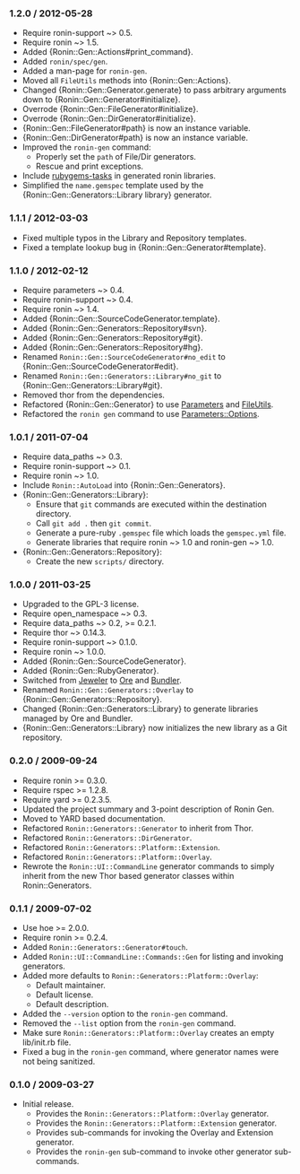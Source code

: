 ### 1.2.0 / 2012-05-28

* Require ronin-support ~> 0.5.
* Require ronin ~> 1.5.
* Added {Ronin::Gen::Actions#print_command}.
* Added `ronin/spec/gen`.
* Added a man-page for `ronin-gen`.
* Moved all `FileUtils` methods into {Ronin::Gen::Actions}.
* Changed {Ronin::Gen::Generator.generate} to pass arbitrary arguments down to
  {Ronin::Gen::Generator#initialize}.
* Overrode {Ronin::Gen::FileGenerator#initialize}.
* Overrode {Ronin::Gen::DirGenerator#initialize}.
* {Ronin::Gen::FileGenerator#path} is now an instance variable.
* {Ronin::Gen::DirGenerator#path} is now an instance variable.
* Improved the `ronin-gen` command:
  * Properly set the `path` of File/Dir generators.
  * Rescue and print exceptions.
* Include [rubygems-tasks] in generated ronin libraries.
* Simplified the `name.gemspec` template used by the
  {Ronin::Gen::Generators::Library library} generator.

### 1.1.1 / 2012-03-03

* Fixed multiple typos in the Library and Repository templates.
* Fixed a template lookup bug in {Ronin::Gen::Generator#template}.

### 1.1.0 / 2012-02-12

* Require parameters ~> 0.4.
* Require ronin-support ~> 0.4.
* Require ronin ~> 1.4.
* Added {Ronin::Gen::SourceCodeGenerator.template}.
* Added {Ronin::Gen::Generators::Repository#svn}.
* Added {Ronin::Gen::Generators::Repository#git}.
* Added {Ronin::Gen::Generators::Repository#hg}.
* Renamed `Ronin::Gen::SourceCodeGenerator#no_edit` to
  {Ronin::Gen::SourceCodeGenerator#edit}.
* Renamed `Ronin::Gen::Generators::Library#no_git` to
  {Ronin::Gen::Generators::Library#git}.
* Removed thor from the dependencies.
* Refactored {Ronin::Gen::Generator} to use
  [Parameters](http://github.com/postmodern/parameters) and
  [FileUtils](http://rubydoc.info/stdlib/fileutils/1.9.2/file/README.rdoc).
* Refactored the `ronin gen` command to use
  [Parameters::Options](http://rubydoc.info/gems/parameters/0.4.0/Parameters/Options).

### 1.0.1 / 2011-07-04

* Require data_paths ~> 0.3.
* Require ronin-support ~> 0.1.
* Require ronin ~> 1.0.
* Include `Ronin::AutoLoad` into {Ronin::Gen::Generators}.
* {Ronin::Gen::Generators::Library}:
  * Ensure that `git` commands are executed within the destination
    directory.
  * Call `git add .` then `git commit`.
  * Generate a pure-ruby `.gemspec` file which loads the `gemspec.yml` file.
  * Generate libraries that require ronin ~> 1.0 and ronin-gen ~> 1.0.
* {Ronin::Gen::Generators::Repository}:
  * Create the new `scripts/` directory.

### 1.0.0 / 2011-03-25

* Upgraded to the GPL-3 license.
* Require open_namespace ~> 0.3.
* Require data_paths ~> 0.2, >= 0.2.1.
* Require thor ~> 0.14.3.
* Require ronin-support ~> 0.1.0.
* Require ronin ~> 1.0.0.
* Added {Ronin::Gen::SourceCodeGenerator}.
* Added {Ronin::Gen::RubyGenerator}.
* Switched from [Jeweler](https://github.com/technicalpickles/jeweler)
  to [Ore](http://github.com/ruby-ore/ore) and [Bundler](http://gembundler.com).
* Renamed `Ronin::Gen::Generators::Overlay` to
  {Ronin::Gen::Generators::Repository}.
* Changed {Ronin::Gen::Generators::Library} to generate libraries managed
  by Ore and Bundler.
* {Ronin::Gen::Generators::Library} now initializes the new library as a
  Git repository.

### 0.2.0 / 2009-09-24

* Require ronin >= 0.3.0.
* Require rspec >= 1.2.8.
* Require yard >= 0.2.3.5.
* Updated the project summary and 3-point description of Ronin Gen.
* Moved to YARD based documentation.
* Refactored `Ronin::Generators::Generator` to inherit from Thor.
* Refactored `Ronin::Generators::DirGenerator`.
* Refactored `Ronin::Generators::Platform::Extension`.
* Refactored `Ronin::Generators::Platform::Overlay`.
* Rewrote the `Ronin::UI::CommandLine` generator commands to simply inherit
  from the new Thor based generator classes within Ronin::Generators.

### 0.1.1 / 2009-07-02

* Use hoe >= 2.0.0.
* Require ronin >= 0.2.4.
* Added `Ronin::Generators::Generator#touch`.
* Added `Ronin::UI::CommandLine::Commands::Gen` for listing and
  invoking generators.
* Added more defaults to `Ronin::Generators::Platform::Overlay`:
  * Default maintainer.
  * Default license.
  * Default description.
* Added the `--version` option to the `ronin-gen` command.
* Removed the `--list` option from the `ronin-gen` command.
* Make sure `Ronin::Generators::Platform::Overlay` creates an
  empty lib/init.rb file.
* Fixed a bug in the `ronin-gen` command, where generator names
  were not being sanitized.

### 0.1.0 / 2009-03-27

* Initial release.
  * Provides the `Ronin::Generators::Platform::Overlay` generator.
  * Provides the `Ronin::Generators::Platform::Extension` generator.
  * Provides sub-commands for invoking the Overlay and Extension generator.
  * Provides the `ronin-gen` sub-command to invoke other generator
    sub-commands.

[rubygems-tasks]: https://github.com/postmodern/rubygems-tasks#readme
